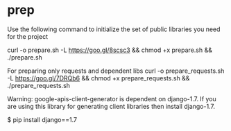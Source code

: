 # prep
Use the following command to initialize the set of public libraries you need for the project

curl -o prepare.sh -L  https://goo.gl/8scsc3 && chmod +x prepare.sh && ./prepare.sh


For preparing only requests and dependent libs
curl -o prepare_requests.sh -L  https://goo.gl/7DRQb6 && chmod +x prepare_requests.sh && ./prepare_requests.sh

Warning: 
google-apis-client-generator is dependent on django-1.7.
If you are using this library for generating client libraries then install django-1.7.

$ pip install django==1.7
